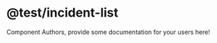 @test/incident-list
===============================================


Component Authors, provide some documentation for your users here!